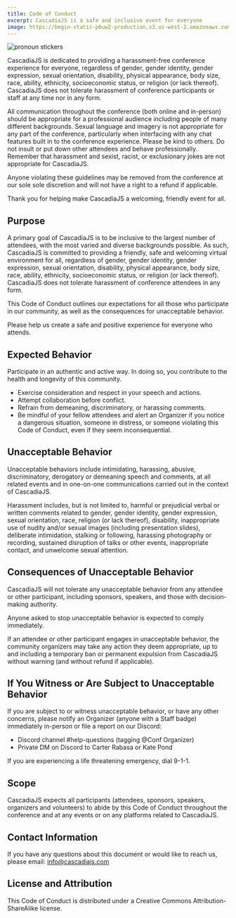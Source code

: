 ```yaml
---
title: Code of Conduct
excerpt: CascadiaJS is a safe and inclusive event for everyone
image: https://begin-static-p6uw2-production.s3.us-west-2.amazonaws.com/forest-1dg/images/2018-pronoun-stickers.jpg
---
```


![pronoun stickers](https://begin-static-p6uw2-production.s3.us-west-2.amazonaws.com/forest-1dg/images/2018-pronoun-stickers.jpg)

CascadiaJS is dedicated to providing a harassment-free conference experience for everyone, regardless of gender, gender identity, gender expression, sexual orientation, disability, physical appearance, body size, race, ability, ethnicity, socioeconomic status, or religion (or lack thereof). CascadiaJS does not tolerate harassment of conference participants or staff at any time nor in any form.

All communication throughout the conference (both online and in-person) should be appropriate for a professional audience including people of many different backgrounds. Sexual language and imagery is not appropriate for any part of the conference, particularly when interfacing with any chat features built in to the conference experience. Please be kind to others. Do not insult or put down other attendees and behave professionally. Remember that harassment and sexist, racist, or exclusionary jokes are not appropriate for CascadiaJS.

Anyone violating these guidelines may be removed from the conference at our sole sole discretion and will not have a right to a refund if applicable.

Thank you for helping make CascadiaJS a welcoming, friendly event for all.

## Purpose

A primary goal of CascadiaJS is to be inclusive to the largest number of attendees, with the most varied and diverse backgrounds possible. As such, CascadiaJS is committed to providing a friendly, safe and welcoming virtual environment for all, regardless of gender, gender identity, gender expression, sexual orientation, disability, physical appearance, body size, race, ability, ethnicity, socioeconomic status, or religion (or lack thereof). CascadiaJS does not tolerate harassment of conference attendees in any form.

This Code of Conduct outlines our expectations for all those who participate in our community, as well as the consequences for unacceptable behavior.

Please help us create a safe and positive experience for everyone who attends.

## Expected Behavior

Participate in an authentic and active way. In doing so, you contribute to the health and longevity of this community.

- Exercise consideration and respect in your speech and actions.
- Attempt collaboration before conflict.
- Refrain from demeaning, discriminatory, or harassing comments.
- Be mindful of your fellow attendees and alert an Organizer if you notice a dangerous situation, someone in distress, or someone violating this Code of Conduct, even if they seem inconsequential.

## Unacceptable Behavior

Unacceptable behaviors include intimidating, harassing, abusive, discriminatory, derogatory or demeaning speech and comments, at all related events and in one-on-one communications carried out in the context of CascadiaJS.

Harassment includes, but is not limited to, harmful or prejudicial verbal or written comments related to gender, gender identity, gender expression, sexual orientation, race, religion (or lack thereof), disability, inappropriate use of nudity and/or sexual images (including presentation slides), deliberate intimidation, stalking or following, harassing photography or recording, sustained disruption of talks or other events, inappropriate contact, and unwelcome sexual attention.

## Consequences of Unacceptable Behavior

CascadiaJS will not tolerate any unacceptable behavior from any attendee or other participant, including sponsors, speakers, and those with decision-making authority.

Anyone asked to stop unacceptable behavior is expected to comply immediately.

If an attendee or other participant engages in unacceptable behavior, the community organizers may take any action they deem appropriate, up to and including a temporary ban or permanent expulsion from CascadiaJS without warning (and without refund if applicable).

## If You Witness or Are Subject to Unacceptable Behavior

If you are subject to or witness unacceptable behavior, or have any other concerns, please notify an Organizer (anyone with a Staff badge) immediately in-person or file a report on our Discord:

- Discord channel #help-questions (tagging @Conf Organizer)
- Private DM on Discord to Carter Rabasa or Kate Pond

If you are experiencing a life threatening emergency, dial 9-1-1.

## Scope

CascadiaJS expects all participants (attendees, sponsors, speakers, organizers and volunteers) to abide by this Code of Conduct throughout the conference and at any events or on any platforms related to CascadiaJS.

## Contact Information

If you have any questions about this document or would like to reach us, please email: info@cascadiajs.com

## License and Attribution

This Code of Conduct is distributed under a Creative Commons Attribution-ShareAlike license.
